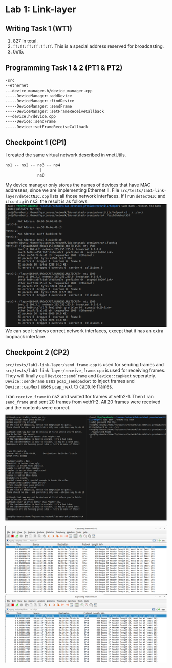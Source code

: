 # Lab 1: Link-layer

## Writing Task 1 (WT1)

1. 827 in total.
2. `ff:ff:ff:ff:ff:ff`. This is a special address reserved for broadcasting.
3. 0x15.

## Programming Task 1 & 2 (PT1 & PT2)

```
-src
--ethernet
---device_manager.h/device_manager.cpp
-----DeviceManager::addDevice
-----DeviceManager::findDevice
-----DeviceManager::sendFrame
-----DeviceManager::setFrameReceiveCallback
---device.h/device.cpp
-----Device::sendFrame
-----Device::setFrameReceiveCallback
```

## Checkpoint 1 (CP1)

I created the same virtual network described in vnetUtils.

```
ns1 -- ns2 -- ns3 -- ns4
               |
              ns0
```

My device manager only stores the names of devices that have MAC addresses, since we are implementing Ethernet II. File `src/tests/lab1-link-layer/detectNIC.cpp` lists all those network interfaces. If I run `detectNIC` and `ifconfig` in ns3, the result is as follows:
![Detect Network Interface](../checkpoints/lab1-link-layer/detectNIC.png)
We can see it shows correct network interfaces, except that it has an extra loopback interface.

## Checkpoint 2 (CP2)

`src/tests/lab1-link-layer/send_frame.cpp` is used for sending frames and `src/tests/lab1-link-layer/receive_frame.cpp` is used for receiving frames. They will finally call `Device::sendFrame` and `Device::capNext` seperately. `Device::sendFrame` uses `pcap_sendpacket` to inject frames and `Device::capNext` uses `pcap_next` to capture frames. 

I ran `receive_frame` in ns2 and waited for frames at veth2-1. Then I ran `send_frame` and sent 20 frames from veth1-2. All 20 frames were received and the contents were correct.

![frame in shell](../checkpoints/lab1-link-layer/frames.png)

![veth1-2](../checkpoints/lab1-link-layer/veth1-2.png)
![veth2-1](../checkpoints/lab1-link-layer/veth2-1.png)
